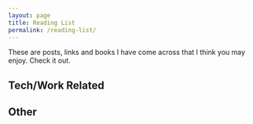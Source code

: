 ```yaml
---
layout: page
title: Reading List
permalink: /reading-list/
---
```


These are posts, links and books I have come across that I think you may enjoy.
Check it out.

## Tech/Work Related

## Other
